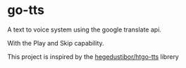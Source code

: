# go-tts

A text to voice system using the google translate api.

With the Play and Skip capability.

This project is inspired by the [hegedustibor/htgo-tts](https://github.com/hegedustibor/htgo-tts) librery
